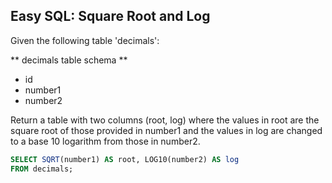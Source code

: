 ## Easy SQL: Square Root and Log

Given the following table 'decimals':

** decimals table schema **

* id
* number1
* number2

Return a table with two columns (root, log) where the values in root are the square root of those provided in number1 and the values in log are changed to a base 10 logarithm from those in number2.


```sql
SELECT SQRT(number1) AS root, LOG10(number2) AS log
FROM decimals;
```  

